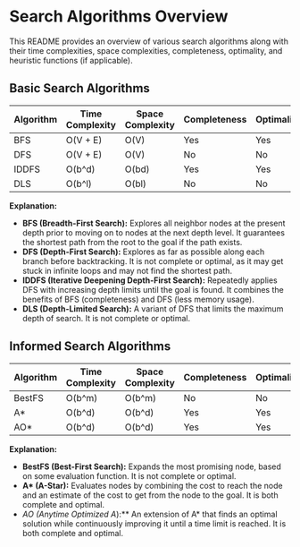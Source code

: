 # Search Algorithms Overview

This README provides an overview of various search algorithms along with their time complexities, space complexities, completeness, optimality, and heuristic functions (if applicable).

## Basic Search Algorithms

| Algorithm | Time Complexity | Space Complexity | Completeness | Optimality |
| --------- | --------------- | ---------------- | ------------ | ---------- |
| BFS       | O(V + E)        | O(V)             | Yes          | Yes        |
| DFS       | O(V + E)        | O(V)             | No           | No         |
| IDDFS     | O(b^d)          | O(bd)            | Yes          | Yes        |
| DLS       | O(b^l)          | O(bl)            | No           | No         |

**Explanation:**

- **BFS (Breadth-First Search):** Explores all neighbor nodes at the present depth prior to moving on to nodes at the next depth level. It guarantees the shortest path from the root to the goal if the path exists.
- **DFS (Depth-First Search):** Explores as far as possible along each branch before backtracking. It is not complete or optimal, as it may get stuck in infinite loops and may not find the shortest path.
- **IDDFS (Iterative Deepening Depth-First Search):** Repeatedly applies DFS with increasing depth limits until the goal is found. It combines the benefits of BFS (completeness) and DFS (less memory usage).
- **DLS (Depth-Limited Search):** A variant of DFS that limits the maximum depth of search. It is not complete or optimal.

## Informed Search Algorithms

| Algorithm | Time Complexity | Space Complexity | Completeness | Optimality | Heuristic Function |
| --------- | --------------- | ---------------- | ------------ | ---------- | ------------------ |
| BestFS    | O(b^m)          | O(b^m)           | No           | No         | Yes                |
| A\*       | O(b^d)          | O(b^d)           | Yes          | Yes        | Yes                |
| AO\*      | O(b^d)          | O(b^d)           | Yes          | Yes        | Yes                |

**Explanation:**

- **BestFS (Best-First Search):** Expands the most promising node, based on some evaluation function. It is not complete or optimal.
- **A\* (A-Star):** Evaluates nodes by combining the cost to reach the node and an estimate of the cost to get from the node to the goal. It is both complete and optimal.
- **AO* (Anytime Optimized A*):** An extension of A\* that finds an optimal solution while continuously improving it until a time limit is reached. It is both complete and optimal.
